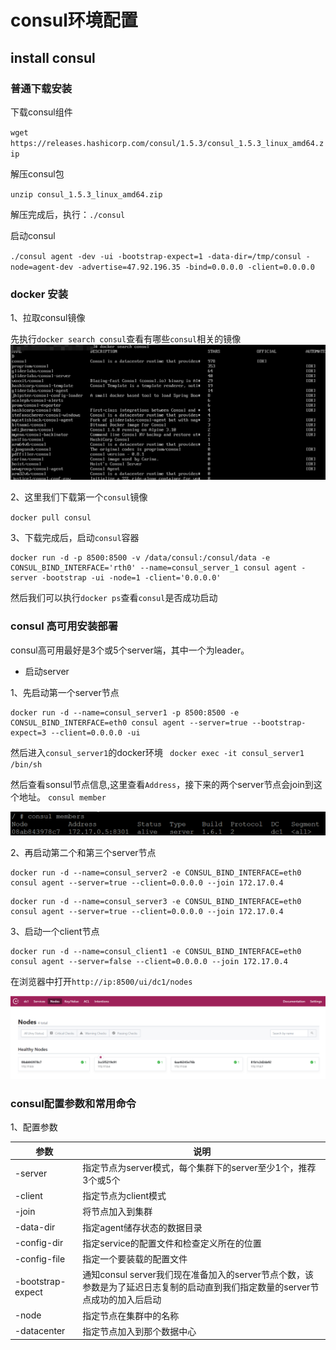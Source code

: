 # consul环境配置

## install consul


### 普通下载安装
下载consul组件

`wget https://releases.hashicorp.com/consul/1.5.3/consul_1.5.3_linux_amd64.zip`

解压consul包

`unzip consul_1.5.3_linux_amd64.zip`

解压完成后，执行：`./consul`

启动consul

`./consul agent -dev -ui -bootstrap-expect=1 -data-dir=/tmp/consul -node=agent-dev -advertise=47.92.196.35 -bind=0.0.0.0 -client=0.0.0.0`


### docker 安装

1、拉取consul镜像

先执行`docker search consul`查看有哪些`consul`相关的镜像
![](../../img/consul相关镜像.jpg)

2、这里我们下载第一个`consul`镜像

`docker pull consul`

3、下载完成后，启动`consul`容器

```docker
docker run -d -p 8500:8500 -v /data/consul:/consul/data -e CONSUL_BIND_INTERFACE='rth0' --name=consul_server_1 consul agent -server -bootstrap -ui -node=1 -client='0.0.0.0'
```

然后我们可以执行`docker ps`查看`consul`是否成功启动

### consul 高可用安装部署

consul高可用最好是3个或5个server端，其中一个为leader。

+ 启动server

1、先启动第一个server节点
```
docker run -d --name=consul_server1 -p 8500:8500 -e CONSUL_BIND_INTERFACE=eth0 consul agent --server=true --bootstrap-expect=3 --client=0.0.0.0 -ui
```

然后进入`consul_server1`的docker环境
` docker exec -it consul_server1 /bin/sh`

然后查看sonsul节点信息,这里查看`Address`，接下来的两个server节点会join到这个地址。
`consul member`

![](../../img/consul_members.jpg)

2、再启动第二个和第三个server节点
```
docker run -d --name=consul_server2 -e CONSUL_BIND_INTERFACE=eth0 consul agent --server=true --client=0.0.0.0 --join 172.17.0.4
```
```
docker run -d --name=consul_server3 -e CONSUL_BIND_INTERFACE=eth0 consul agent --server=true --client=0.0.0.0 --join 172.17.0.4

```

3、启动一个client节点
```
docker run -d --name=consul_client1 -e CONSUL_BIND_INTERFACE=eth0 consul agent --server=false --client=0.0.0.0 --join 172.17.0.4
```

在浏览器中打开`http://ip:8500/ui/dc1/nodes`

![](../../img/consul_ui.jpg)


### consul配置参数和常用命令

1、配置参数

| 参数|说明|
|--|--|
|-server|指定节点为server模式，每个集群下的server至少1个，推荐3个或5个|
|-client|指定节点为client模式|
|-join|将节点加入到集群|
|-data-dir|指定agent储存状态的数据目录|
|-config-dir|指定service的配置文件和检查定义所在的位置|
|-config-file|指定一个要装载的配置文件|
|-bootstrap-expect|通知consul server我们现在准备加入的server节点个数，该参数是为了延迟日志复制的启动直到我们指定数量的server节点成功的加入后启动|
|-node|指定节点在集群中的名称|
|-datacenter|指定节点加入到那个数据中心|














